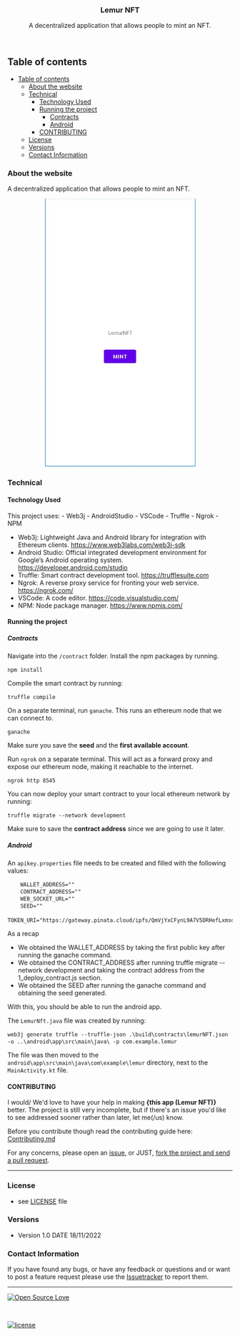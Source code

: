 <p align="center">
  <h3 align="center">Lemur NFT</h3>

  <p align="center">
    A decentralized application that allows people to mint an NFT.
    <br>
    </p>
</p>

<br>

## Table of contents

- [Table of contents](#table-of-contents)
  - [About the website](#about-the-website)
  - [Technical](#technical)
    - [Technology Used](#technology-used)
    - [Running the project](#running-the-project)
      - [Contracts](#contracts)
      - [Android](#android)
    - [CONTRIBUTING](#contributing)
  - [License](#license)
  - [Versions](#versions)
  - [Contact Information](#contact-information)

### About the website

A decentralized application that allows people to mint an NFT.

<p align="center">
  <img src="./assets/screenshot.jpg"/>
</p>

### Technical

#### Technology Used

This project uses: - Web3j - AndroidStudio - VSCode - Truffle - Ngrok - NPM
- Web3j: Lightweight Java and Android library for integration with Ethereum clients. https://www.web3labs.com/web3j-sdk
- Android Studio: Official integrated development environment for Google’s Android operating system. https://developer.android.com/studio
- Truffle: Smart contract development tool. https://trufflesuite.com
- Ngrok: A reverse proxy service for fronting your web service. https://ngrok.com/
- VSCode: A code editor. https://code.visualstudio.com/
- NPM: Node package manager. https://www.npmjs.com/


#### Running the project

##### Contracts

Navigate into the `/contract` folder. Install the npm packages by running. 

```console
npm install
```

Compile the smart contract by running:

```console
truffle compile
```

On a separate terminal, run `ganache`. This runs an ethereum node that we can connect to.

```console
ganache
```

Make sure you save the **seed** and the **first available account**.

Run `ngrok` on a separate terminal. This will act as a forward proxy and expose our ethereum node, making it reachable to the internet.

```console
ngrok http 8545
```

You can now deploy your smart contract to your local ethereum network by running:

```console
truffle migrate --network development
```

Make sure to save the **contract address** since we are going to use it later. 

##### Android

An `apikey.properties` file needs to be created and filled with the following values:

```
    WALLET_ADDRESS="" 
    CONTRACT_ADDRESS="" 
    WEB_SOCKET_URL=""
    SEED=""
    TOKEN_URI="https://gateway.pinata.cloud/ipfs/QmVjYxCFynL9A7V5DRHefLxmsqnNp1eCCv1QLU1cfcGnjz"
```

As a recap
- We obtained the WALLET_ADDRESS by taking the first public key after running the ganache command.
- We obtained the CONTRACT_ADDRESS after running truffle migrate --network development and taking the contract address from the 1_deploy_contract.js section.
- We obtained the SEED after running the ganache command and obtaining the seed generated.

With this, you should be able to run the android app.

The `LemurNft.java` file was created by running:

```console
web3j generate truffle --truffle-json .\build\contracts\lemurNFT.json -o ..\android\app\src\main\java\ -p com.example.lemur
```

The file was then moved to the `android\app\src\main\java\com\example\lemur` directory, next to the `MainActivity.kt` file.

#### CONTRIBUTING

I would/ We'd love to have your help in making **{this app (Lemur NFT)}** better. The project is still very incomplete, but if there's an issue you'd like to see addressed sooner rather than later, let me(/us) know.

Before you contribute though read the contributing guide here: [Contributing.md](https://github.com/peterokwara/lemur-nft/blob/master/CONTRIBUTING.md)

For any concerns, please open an [issue](https://github.com/peterokwara/lemur-nft/issues), or JUST, [fork the project and send a pull request](https://github.com/peterokwara/lemur-nft/pulls).

<hr>

### License

- see [LICENSE](https://github.com/peterokwara/lemur-nft/blob/master/LICENSE) file

### Versions

- Version 1.0 DATE 18/11/2022

### Contact Information

If you have found any bugs, or have any feedback or questions and or want to post a feature request please use the [Issuetracker](https://github.com/peterokwara/StarNotary2.0/issues) to report them.

<hr>

[![Open Source Love](https://badges.frapsoft.com/os/v2/open-source-200x33.png?v=103)](#)

<br>

[![license](https://img.shields.io/github/license/mashape/apistatus.svg?style=for-the-badge)](https://github.com/peterokwara/lemur-nft/blob/master/LICENSE)







